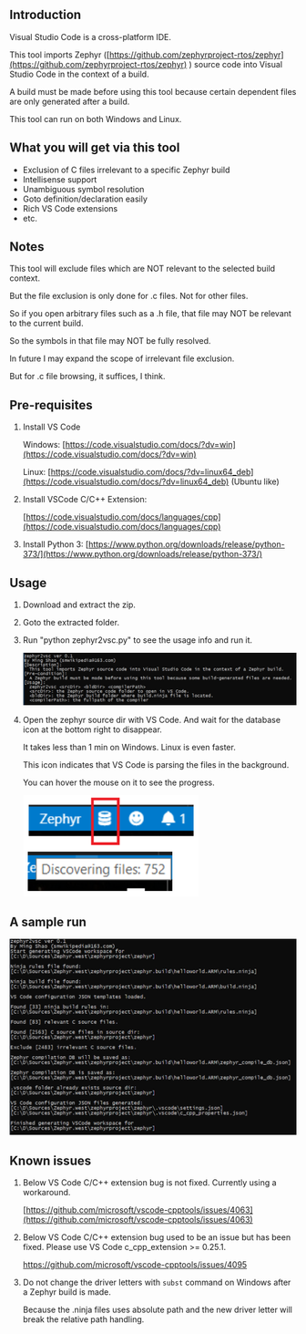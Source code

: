 ## Introduction

Visual Studio Code is a cross-platform IDE.

This tool imports Zephyr ([https://github.com/zephyrproject-rtos/zephyr](https://github.com/zephyrproject-rtos/zephyr) ) source code into Visual Studio Code in the context of a build.

A build must be made before using this tool because certain dependent files are only generated after a build.

This tool can run on both Windows and Linux. 

## What you will get via this tool
- Exclusion of C files irrelevant to a specific Zephyr build
- Intellisense support
- Unambiguous symbol resolution
- Goto definition/declaration easily
- Rich VS Code extensions
- etc.

## Notes

This tool will exclude files which are NOT relevant to the selected build context.

But the file exclusion is only done for .c files. Not for other files.

So if you open arbitrary files such as a .h file, that file may NOT be relevant to the current build.

So the symbols in that file may NOT be fully resolved.

In future I may expand the scope of irrelevant file exclusion.

But for .c file browsing, it suffices, I think. 

## Pre-requisites

1. Install VS Code

   Windows: [https://code.visualstudio.com/docs/?dv=win](https://code.visualstudio.com/docs/?dv=win)   

   Linux:  [https://code.visualstudio.com/docs/?dv=linux64_deb](https://code.visualstudio.com/docs/?dv=linux64_deb) (Ubuntu like)

2. Install VSCode C/C++ Extension:

   [https://code.visualstudio.com/docs/languages/cpp](https://code.visualstudio.com/docs/languages/cpp)
   
3. Install Python 3:
   [https://www.python.org/downloads/release/python-373/](https://www.python.org/downloads/release/python-373/)


## Usage

1. Download and extract the zip.

2. Goto the extracted folder.

3. Run "python zephyr2vsc.py" to see the usage info and run it. 

   ![usage](<https://raw.githubusercontent.com/smwikipedia/zephyr2vsc/master/pics/zephyr2vs.usage.png>)

4. Open the zephyr source dir with VS Code. And wait for the database icon at the bottom right to disappear. 

   It takes less than 1 min on Windows. Linux is even faster. 

   This icon indicates that VS Code is parsing the files in the background.

   You can hover the mouse on it to see the progress. 

    ![file parsing icon](https://raw.githubusercontent.com/smwikipedia/zephyr2vsc/master/pics/file%20parsing%20icon.png)

## A sample run

![sample run](<https://raw.githubusercontent.com/smwikipedia/zephyr2vsc/master/pics/zephyr2vs.run.png>)

## Known issues

1. Below VS Code C/C++ extension bug is not fixed. Currently using a workaround.

   [https://github.com/microsoft/vscode-cpptools/issues/4063](https://github.com/microsoft/vscode-cpptools/issues/4063)

2. Below VS Code C/C++ extension bug used to be an issue but has been fixed. Please use VS Code c_cpp_extension >= 0.25.1.

   <https://github.com/microsoft/vscode-cpptools/issues/4095>

3. Do not change the driver letters with `subst` command on Windows after a Zephyr build is made.

   Because the .ninja files uses absolute path and the new driver letter will break the relative path handling.

   